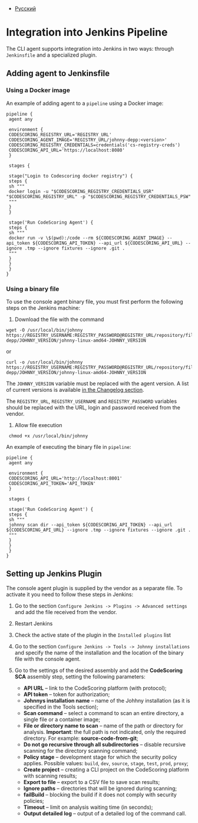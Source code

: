 - [Русский](../../agent/jenkins-pipeline/)

# Integration into Jenkins Pipeline

The CLI agent supports integration into Jenkins in two ways: through `Jenkinsfile` and a specialized plugin.

## Adding agent to Jenkinsfile

### Using a Docker image

An example of adding agent to a `pipeline` using a Docker image:

```
pipeline {
 agent any

 environment {
 CODESCORING_REGISTRY_URL='REGISTRY_URL'
 CODESCORING_AGENT_IMAGE='REGISTRY_URL/johnny-depp:<version>'
 CODESCORING_REGISTRY_CREDENTIALS=credentials('cs-registry-creds')
 CODESCORING_API_URL='https://localhost:8080'
 }

 stages {

 stage("Login to Codescoring docker registry") {
 steps {
 sh """
 docker login -u "$CODESCORING_REGISTRY_CREDENTIALS_USR" "$CODESCORING_REGISTRY_URL" -p "$CODESCORING_REGISTRY_CREDENTIALS_PSW"
 """
 }
 }

 stage('Run CodeScoring Agent') {
 steps {
 sh """
 docker run -v \$(pwd):/code --rm ${CODESCORING_AGENT_IMAGE} --api_token ${CODESCORING_API_TOKEN} --api_url ${CODESCORING_API_URL} --ignore .tmp --ignore fixtures --ignore .git .
 """
 }
 }
 }
}
```

### Using a binary file

To use the console agent binary file, you must first perform the following steps on the Jenkins machine:

1. Download the file with the command

```
wget -O /usr/local/bin/johnny https://REGISTRY_USERNAME:REGISTRY_PASSWORD@REGISTRY_URL/repository/files/codescoring/johnny-depp/JOHNNY_VERSION/johnny-linux-amd64-JOHNNY_VERSION
```

or

```
curl -o /usr/local/bin/johnny https://REGISTRY_USERNAME:REGISTRY_PASSWORD@REGISTRY_URL/repository/files/codescoring/johnny-depp/JOHNNY_VERSION/johnny-linux-amd64-JOHNNY_VERSION
```

The `JOHNNY_VERSION` variable must be replaced with the agent version. A list of current versions is available [in the Changelog section](//changelog/johnny-changelog.en).

The `REGISTRY_URL`, `REGISTRY_USERNAME` and `REGISTRY_PASSWORD` variables should be replaced with the URL, login and password received from the vendor.

1. Allow file execution

```
 chmod +x /usr/local/bin/johnny
```

An example of executing the binary file in `pipeline`:

```
pipeline {
 agent any

 environment {
 CODESCORING_API_URL='http://localhost:8001'
 CODESCORING_API_TOKEN='API_TOKEN'
 }

 stages {

 stage('Run CodeScoring Agent') {
 steps {
 sh """
 johnny scan dir --api_token ${CODESCORING_API_TOKEN} --api_url ${CODESCORING_API_URL} --ignore .tmp --ignore fixtures --ignore .git .
 """
 }
 }
 }
}
```

## Setting up Jenkins Plugin

The console agent plugin is supplied by the vendor as a separate file. To activate it you need to follow these steps in Jenkins:

1. Go to the section `Configure Jenkins -> Plugins -> Advanced settings` and add the file received from the vendor.

1. Restart Jenkins

1. Check the active state of the plugin in the `Installed plugins` list

1. Go to the section `Configure Jenkins -> Tools -> Johnny installations` and specify the name of the installation and the location of the binary file with the console agent.

1. Go to the settings of the desired assembly and add the **CodeScoring SCA** assembly step, setting the following parameters:

   - **API URL** – link to the CodeScoring platform (with protocol);
   - **API token** – token for authorization;
   - **Johnnys installation name** – name of the Johhny installation (as it is specified in the Tools section);
   - **Scan command** – select a command to scan an entire directory, a single file or a container image;
   - **File or directory name to scan** – name of the path or directory for analysis. **Important**: the full path is not indicated, only the required directory. For example: **source-code-from-git**;
   - **Do not go recursive through all subdirectories** – disable recursive scanning for the directory scanning command;
   - **Policy stage** – development stage for which the security policy applies. Possible values: `build`, `dev`, `source`, `stage`, `test`, `prod`, `proxy`;
   - **Create project** – creating a CLI project on the CodeScoring platform with scanning results;
   - **Export to file** – export to a CSV file to save scan results;
   - **Ignore paths** – directories that will be ignored during scanning;
   - **failBuild** – blocking the build if it does not comply with security policies;
   - **Timeout** – limit on analysis waiting time (in seconds);
   - **Output detailed log** – output of a detailed log of the command call.
